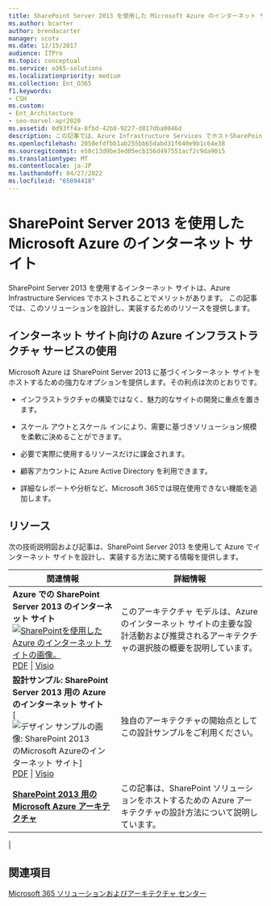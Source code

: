 ```yaml
---
title: SharePoint Server 2013 を使用した Microsoft Azure のインターネット サイト
ms.author: bcarter
author: brendacarter
manager: scotv
ms.date: 12/15/2017
audience: ITPro
ms.topic: conceptual
ms.service: o365-solutions
ms.localizationpriority: medium
ms.collection: Ent_O365
f1.keywords:
- CSH
ms.custom:
- Ent_Architecture
- seo-marvel-apr2020
ms.assetid: 0d93ff4a-8fbd-42b8-9227-d817dba0046d
description: この記事では、Azure Infrastructure Services でホストSharePoint Server 2013 インターネット サイトを設計および実装するためのリソースについて説明します。
ms.openlocfilehash: 2050efdfbb1ab255bb65dabd31f640e9b1c64e38
ms.sourcegitcommit: e50c13d9be3ed05ecb156d497551acf2c9da9015
ms.translationtype: MT
ms.contentlocale: ja-JP
ms.lasthandoff: 04/27/2022
ms.locfileid: "65094418"
---
```

# <a name="internet-sites-in-microsoft-azure-using-sharepoint-server-2013"></a>SharePoint Server 2013 を使用した Microsoft Azure のインターネット サイト

 SharePoint Server 2013 を使用するインターネット サイトは、Azure Infrastructure Services でホストされることでメリットがあります。 この記事では、このソリューションを設計し、実装するためのリソースを提供します。

## <a name="using-azure-infrastructure-services-for-internet-sites"></a>インターネット サイト向けの Azure インフラストラクチャ サービスの使用

Microsoft Azure は SharePoint Server 2013 に基づくインターネット サイトをホストするための強力なオプションを提供します。その利点は次のとおりです。

- インフラストラクチャの構築ではなく、魅力的なサイトの開発に重点を置きます。

- スケール アウトとスケール インにより、需要に基づきソリューション規模を柔軟に決めることができます。

- 必要で実際に使用するリソースだけに課金されます。

- 顧客アカウントに Azure Active Directory を利用できます。

- 詳細なレポートや分析など、Microsoft 365では現在使用できない機能を追加します。

## <a name="resources"></a>リソース

次の技術説明図および記事は、SharePoint Server 2013 を使用して Azure でインターネット サイトを設計し、実装する方法に関する情報を提供します。

|関連情報|詳細情報|
|---|---|
|**Azure での SharePoint Server 2013 のインターネット サイト** <br/> [![SharePointを使用した Azure のインターネット サイトの画像。](../media/MS-AZ-SPInternetSites.jpg)](https://go.microsoft.com/fwlink/p/?LinkId=392552) <br/> [PDF](https://go.microsoft.com/fwlink/p/?LinkId=392552) \| [Visio](https://go.microsoft.com/fwlink/p/?LinkId=392551)|このアーキテクチャ モデルは、Azure のインターネット サイトの主要な設計活動および推奨されるアーキテクチャの選択肢の概要を説明しています。|
|**設計サンプル: SharePoint Server 2013 用の Azure のインターネット サイト** <br/> [![デザイン サンプルの画像: SharePoint 2013](../media/MS-AZ-InternetSitesDesignSample.jpg) のMicrosoft Azureのインターネット サイト] <br/> [PDF](https://go.microsoft.com/fwlink/p/?LinkId=392549)  \| [Visio](https://go.microsoft.com/fwlink/p/?LinkId=392548)|独自のアーキテクチャの開始点としてこの設計サンプルをご利用ください。|
|**[SharePoint 2013 用の Microsoft Azure アーキテクチャ](microsoft-azure-architectures-for-sharepoint-2013.md)** <br/> |この記事は、SharePoint ソリューションをホストするための Azure アーキテクチャの設計方法について説明しています。|
|

## <a name="see-also"></a>関連項目

[Microsoft 365 ソリューションおよびアーキテクチャ センター](../solutions/index.yml)